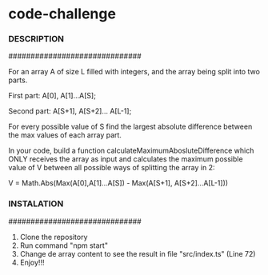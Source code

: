 # code-challenge
### DESCRIPTION
##############################

For an array A of size L filled with integers, and the array being split into two parts.

First part: A[0], A[1]...A[S];

Second part: A[S+1], A[S+2]... A[L-1];

For every possible value of S find the largest absolute difference between the max
values of each array part.

In your code, build a function calculateMaximumAbosluteDifference
which ONLY receives the array as input and calculates the maximum
possible value of V between all possible ways of splitting the array
in 2:

V = Math.Abs(Max(A[0],A[1]...A[S]) - Max(A[S+1], A[S+2]...A[L-1]))


### INSTALATION
##############################

1. Clone the repository
2. Run command "npm start"
3. Change de array content to see the result in file "src/index.ts" (Line 72)
4. Enjoy!!!
